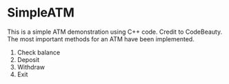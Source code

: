 # SimpleATM
This is a simple ATM demonstration using C++ code. Credit to CodeBeauty.
The most important methods for an ATM have been implemented.
1. Check balance
2. Deposit
3. Withdraw
4. Exit
